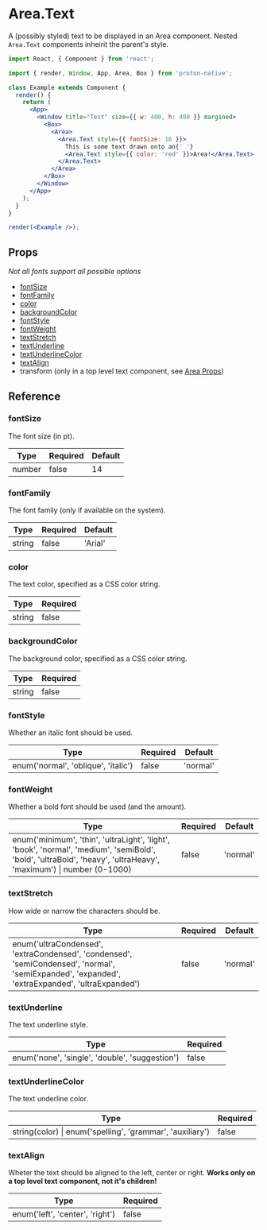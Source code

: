 # Area.Text

A (possibly styled) text to be displayed in an Area component. Nested `Area.Text` components inheirit the parent's style.

```jsx
import React, { Component } from 'react';

import { render, Window, App, Area, Box } from 'proton-native';

class Example extends Component {
  render() {
    return (
      <App>
        <Window title="Test" size={{ w: 400, h: 400 }} margined>
          <Box>
            <Area>
              <Area.Text style={{ fontSize: 16 }}>
                This is some text drawn onto an{' '}
                <Area.Text style={{ color: 'red' }}>Area!</Area.Text>
              </Area.Text>
            </Area>
          </Box>
        </Window>
      </App>
    );
  }
}

render(<Example />);
```

## Props

_Not all fonts support all possible options_

* [fontSize](#fontsize)
* [fontFamily](#fontfamily)
* [color](#color)
* [backgroundColor](#backgroundcolor)
* [fontStyle](#fontstyle)
* [fontWeight](#fontweight)
* [textStretch](#textstretch)
* [textUnderline](#textunderline)
* [textUnderlineColor](#textunderlinecolor)
* [textAlign](#textalign)
* transform (only in a top level text component, see [Area Props](area_props.md))

## Reference

### fontSize

The font size (in pt).

| **Type** | **Required** | **Default** |
| -------- | ------------ | ----------- |
| number   | false        | 14          |

### fontFamily

The font family (only if available on the system).

| **Type** | **Required** | **Default** |
| -------- | ------------ | ----------- |
| string   | false        | 'Arial'     |

### color

The text color, specified as a CSS color string.

| **Type** | **Required** |
| -------- | ------------ |
| string   | false        |

### backgroundColor

The background color, specified as a CSS color string.

| **Type** | **Required** |
| -------- | ------------ |
| string   | false        |

### fontStyle

Whether an italic font should be used.

| **Type**                            | **Required** | **Default** |
| ----------------------------------- | ------------ | ----------- |
| enum('normal', 'oblique', 'italic') | false        | 'normal'    |

### fontWeight

Whether a bold font should be used (and the amount).

| **Type**                                                                                                                                                             | **Required** | **Default** |
| -------------------------------------------------------------------------------------------------------------------------------------------------------------------- | ------------ | ----------- |
| enum('minimum', 'thin', 'ultraLight', 'light', 'book', 'normal', 'medium', 'semiBold', 'bold', 'ultraBold', 'heavy', 'ultraHeavy', 'maximum') &#x7c; number (0-1000) | false        | 'normal'    |

### textStretch

How wide or narrow the characters should be.

| **Type**                                                                                                                                       | **Required** | **Default** |
| ---------------------------------------------------------------------------------------------------------------------------------------------- | ------------ | ----------- |
| enum('ultraCondensed', 'extraCondensed', 'condensed', 'semiCondensed', 'normal', 'semiExpanded', 'expanded', 'extraExpanded', 'ultraExpanded') | false        | 'normal'    |

### textUnderline

The text underline style.

| **Type**                                       | **Required** |
| ---------------------------------------------- | ------------ |
| enum('none', 'single', 'double', 'suggestion') | false        |

### textUnderlineColor

The text underline color.

| **Type**                                                      | **Required** |
| ------------------------------------------------------------- | ------------ |
| string(color) &#x7c; enum('spelling', 'grammar', 'auxiliary') | false        |

### textAlign

Wheter the text should be aligned to the left, center or right. **Works only on a top level text component, not it's children!**

| **Type**                        | **Required** |
| ------------------------------- | ------------ |
| enum('left', 'center', 'right') | false        |
